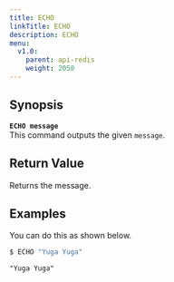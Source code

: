 ```yaml
---
title: ECHO
linkTitle: ECHO
description: ECHO
menu:
  v1.0:
    parent: api-redis
    weight: 2050
---
```


## Synopsis
<b>`ECHO message`</b><br>
This command outputs the given `message`.

## Return Value
Returns the message.

## Examples

You can do this as shown below.

```sh
$ ECHO "Yuga Yuga"
```

```
"Yuga Yuga"
```
